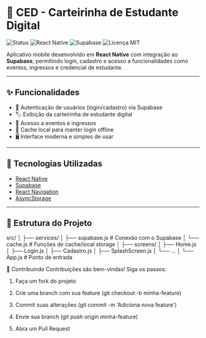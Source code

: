 # 📱 CED - Carteirinha de Estudante Digital
![Status](https://img.shields.io/badge/status-em%20desenvolvimento-yellow)
![React Native](https://img.shields.io/badge/React%20Native-0.74-blue)
![Supabase](https://img.shields.io/badge/Supabase-integrado-green)
![Licença MIT](https://img.shields.io/badge/license-MIT-green)

Aplicativo mobile desenvolvido em **React Native** com integração ao **Supabase**, permitindo login, cadastro e acesso a funcionalidades como eventos, ingressos e credencial de estudante.  

---

## ✨ Funcionalidades

- 🔑 Autenticação de usuários (login/cadastro) via Supabase  
- 🏷️ Exibição da carteirinha de estudante digital  
- 📅 Acesso a eventos e ingressos  
- 💾 Cache local para manter login offline  
- 🖥️ Interface moderna e simples de usar  

---

## 🚀 Tecnologias Utilizadas

- [React Native](https://reactnative.dev/)  
- [Supabase](https://supabase.com/)  
- [React Navigation](https://reactnavigation.org/)  
- [AsyncStorage](https://react-native-async-storage.github.io/async-storage/)  

---

## 📂 Estrutura do Projeto
src/
│
├── services/
│ ├── supabase.js # Conexão com o Supabase
│ └── cache.js # Funções de cache/local storage
│
├── screens/
│ ├── Home.js
│ ├── Login.js
│ ├── Cadastro.js
│ ├── SplashScreen.js
│ └── ...
│
└── App.js # Ponto de entrada

🤝 Contribuindo
Contribuições são bem-vindas! Siga os passos:

1. Faça um fork do projeto

2. Crie uma branch com sua feature (git checkout -b minha-feature)

3. Commit suas alterações (git commit -m 'Adiciona nova feature')

4. Envie sua branch (git push origin minha-feature)

5. Abra um Pull Request
